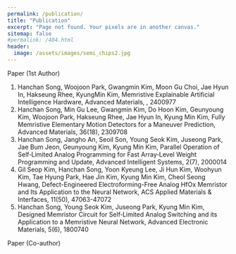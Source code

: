 ```yaml
---
permalink: /publication/
title: "Publication"
excerpt: "Page not found. Your pixels are in another canvas."
sitemap: false
#permalink: /404.html
header:
  image: /assets/images/semi_chips2.jpg
---
```


Paper (1st Author)

1. Hanchan Song, Woojoon Park, Gwangmin Kim, Moon Gu Choi, Jae Hyun In, Hakseung Rhee, KyungMin Kim, Memristive Explainable Artificial Intelligence Hardware, Advanced Materials, , 2400977
2. Hanchan Song, Min Gu Lee, Gwangmin Kim, Do Hoon Kim, Geunyoung Kim, Woojoon Park, Hakseung Rhee, Jae Hyun In, Kyung Min Kim, Fully Memristive Elementary Motion Detectors for a Maneuver Prediction, Advanced Materials, 36(18), 2309708
3. Hanchan Song, Jangho An, Seoil Son, Young Seok Kim, Juseong Park, Jae Bum Jeon, Geunyoung Kim, Kyung Min Kim, Parallel Operation of Self‐Limited Analog Programming for Fast Array‐Level Weight Programming and Update, Advanced Intelligent Systems, 2(7), 2000014
4. Gil Seop Kim, Hanchan Song, Yoon Kyeung Lee, Ji Hun Kim, Woohyun Kim, Tae Hyung Park, Hae Jin Kim, Kyung Min Kim, Cheol Seong Hwang, Defect-Engineered Electroforming-Free Analog HfOx Memristor and Its Application to the Neural Network, ACS Applied Materials & Interfaces, 11(50), 47063-47072
5. Hanchan Song, Young Seok Kim, Juseong Park, Kyung Min Kim, Designed Memristor Circuit for Self‐Limited Analog Switching and its Application to a Memristive Neural Network, Advanced Electronic Materials, 5(6), 1800740




Paper (Co-author)
